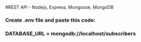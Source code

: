 #REST API - Nodejs, Express, Mongoose, MongoDB
### Create .env file and paste this code:
### DATABASE_URL = mongodb://localhost/subscribers